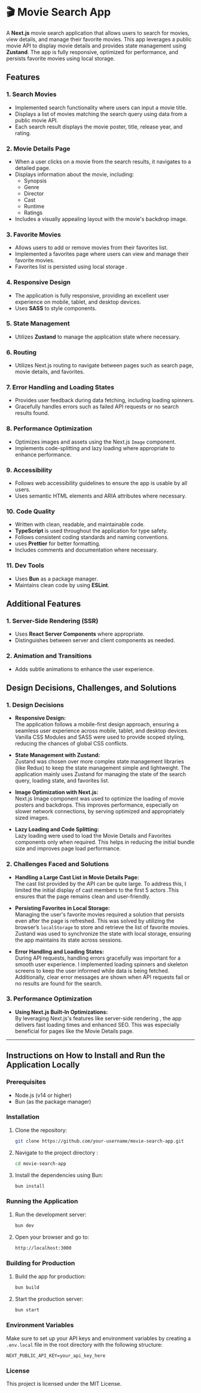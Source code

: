 # 🎬 Movie Search App

A **Next.js** movie search application that allows users to search for movies, view details, and manage their favorite movies. This app leverages a public movie API to display movie details and provides state management using **Zustand**. The app is fully responsive, optimized for performance, and persists favorite movies using local storage.

## Features

### 1. Search Movies
- Implemented search functionality where users can input a movie title.
- Displays a list of movies matching the search query using data from a public movie API.
- Each search result displays the movie poster, title, release year, and rating.

### 2. Movie Details Page
- When a user clicks on a movie from the search results, it navigates to a detailed page.
- Displays information about the movie, including:
  - Synopsis
  - Genre
  - Director
  - Cast
  - Runtime
  - Ratings
- Includes a visually appealing layout with the movie's backdrop image.

### 3. Favorite Movies
- Allows users to add or remove movies from their favorites list.
- Implemented a favorites page where users can view and manage their favorite movies.
- Favorites list is persisted using local storage .

### 4. Responsive Design
- The application is fully responsive, providing an excellent user experience on mobile, tablet, and desktop devices.
- Uses **SASS** to style components.

### 5. State Management
- Utilizes **Zustand** to manage the application state where necessary.

### 6. Routing
- Utilizes Next.js routing to navigate between pages such as search page, movie details, and favorites.

### 7. Error Handling and Loading States
- Provides user feedback during data fetching, including loading spinners.
- Gracefully handles errors such as failed API requests or no search results found.

### 8. Performance Optimization
- Optimizes images and assets using the Next.js `Image` component.
- Implements code-splitting and lazy loading where appropriate to enhance performance.

### 9. Accessibility
- Follows web accessibility guidelines to ensure the app is usable by all users.
- Uses semantic HTML elements and ARIA attributes where necessary.

### 10. Code Quality
- Written with clean, readable, and maintainable code.
- **TypeScript** is used throughout the application for type safety.
- Follows consistent coding standards and naming conventions.
- uses **Prettier** for better formatting.
- Includes comments and documentation where necessary.

### 11. Dev Tools
- Uses **Bun** as a package manager.
- Maintains clean code by using **ESLint**.



## Additional Features

### 1. Server-Side Rendering (SSR)
- Uses **React Server Components** where appropriate.
- Distinguishes between server and client components as needed.

### 2. Animation and Transitions
- Adds subtle animations to enhance the user experience.



## Design Decisions, Challenges, and Solutions

### 1. **Design Decisions**
- **Responsive Design:**  
  The application follows a mobile-first design approach, ensuring a seamless user experience across mobile, tablet, and desktop devices. Vanilla CSS Modules and SASS were used to provide scoped styling, reducing the chances of global CSS conflicts.
  
- **State Management with Zustand:**  
  Zustand was chosen over more complex state management libraries (like Redux) to keep the state management simple and lightweight. The application mainly uses Zustand for managing the state of the search query, loading state, and favorites list.

- **Image Optimization with Next.js:**  
  Next.js Image component was used to optimize the loading of movie posters and backdrops. This improves performance, especially on slower network connections, by serving optimized and appropriately sized images.

- **Lazy Loading and Code Splitting:**  
  Lazy loading were used to load the Movie Details and Favorites components only when required. This helps in reducing the initial bundle size and improves page load performance.

### 2. **Challenges Faced and Solutions**

- **Handling a Large Cast List in Movie Details Page:**  
  The cast list provided by the API can be quite large. To address this, I limited the initial display of cast members to the first 5 actors .This ensures that the page remains clean and user-friendly.

- **Persisting Favorites in Local Storage:**  
  Managing the user's favorite movies required a solution that persists even after the page is refreshed. This was solved by utilizing the browser’s `localStorage` to store and retrieve the list of favorite movies. Zustand was used to synchronize the state with local storage, ensuring the app maintains its state across sessions.

- **Error Handling and Loading States:**  
  During API requests, handling errors gracefully was important for a smooth user experience. I implemented loading spinners and skeleton screens to keep the user informed while data is being fetched. Additionally, clear error messages are shown when API requests fail or no results are found for the search.


### 3. **Performance Optimization**
- **Using Next.js Built-In Optimizations:**  
  By leveraging Next.js's features like server-side rendering , the app delivers fast loading times and enhanced SEO. This was especially beneficial for pages like the Movie Details page.

---

## Instructions on How to Install and Run the Application Locally

### Prerequisites
- Node.js (v14 or higher)
- Bun (as the package manager)

### Installation

1. Clone the repository:

   ```bash
   git clone https://github.com/your-username/movie-search-app.git

2. Navigate to the project directory :

   ```bash
   cd movie-search-app
   
3. Install the dependencies using Bun:

   ```bash
   bun install

### Running the Application 

1. Run the development server:

   ```bash
   bun dev

2. Open your browser and go to:

   ```bash
   http://localhost:3000

### Building for Production

1. Build the app for production:

   ```bash
   bun build
2. Start the production server:

   ```bash
   bun start
   
### Environment Variables 

Make sure to set up your API keys and environment variables by creating a `.env.local` file in the root directory with the following structure:

    NEXT_PUBLIC_API_KEY=your_api_key_here

### License 

This project is licensed under the MIT License.
